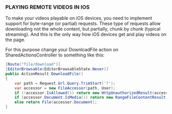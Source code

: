 ﻿
### PLAYING REMOTE VIDEOS IN IOS

To make your videos playable on iOS devices, you need to implement support for byte-range (or partial) requests. These type of requests allow downloading not the whole content, but partially, chunk by chunk (typical streaming). And this is the only way how iOS devices get and play videos on the page.

For this purpose change your DownloadFile action on SharedActionsController to something like this:

```csharp
[Route("file/download")]
[EditorBrowsable(EditorBrowsableState.Never)]
public ActionResult DownloadFile()
{
    var path = Request.Url.Query.TrimStart('?');
    var accessor = new FileAccessor(path, User);
    if (!accessor.IsAllowed()) return new HttpUnauthorizedResult(accessor.SecurityErrors);
    if (accessor.Document.IsMedia()) return new RangeFileContentResult(accessor.Document);
    else return File(accessor.Document);
}
```